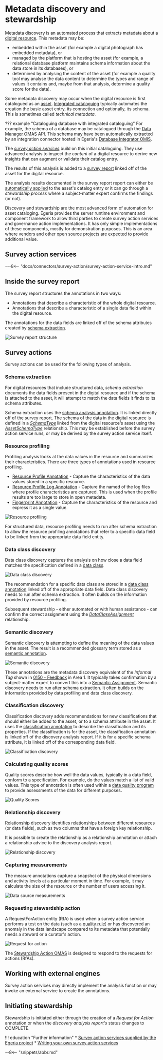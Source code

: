 <!-- SPDX-License-Identifier: CC-BY-4.0 -->
<!-- Copyright Contributors to the ODPi Egeria project 2021,2022. -->

# Metadata discovery and stewardship

Metadata discovery is an automated process that extracts metadata about a [digital resource](/concepts/digital-resource). This metadata may be:

* embedded within the asset (for example a digital photograph has embedded metadata), or
* managed by the platform that is hosting the asset (for example, a relational database platform maintains schema information about the data store in its databases), or
* determined by analysing the content of the asset (for example a quality tool may analyse the data content to determine the types and range of values it contains and, maybe from that analysis, determine a quality score for the data).

Some metadata discovery may occur when the digital resource is first catalogued as an [asset](/concepts/asset).  [Integrated cataloguing](/features/integrated-cataloguing/overview) typically automates the creation the basic asset entry, its connection and optionally, its schema.  This is sometimes called *technical metadata*.  

??? example "Cataloguing database with integrated cataloguing"
    For example, the schema of a database may be catalogued through the [Data Manager OMAS](/services/omas/data-manager/overview) API. This schema may have been automatically extracted by an integration connector hosted in Egeria's [Database Integrator OMIS](/services/omis/database-integrator/overview).

The [*survey action services*](/concepts/survey-action-service) build on this initial cataloguing. They use advanced analysis to inspect the *content* of a digital resource to derive new insights that can augment or validate their catalog entry.

The results of this analysis is added to a [survey report](/concepts/survey-report) linked off of the asset for the digital resource.

The analysis results documented in the survey report report can either be [automatically applied](/concepts/governance-action) to the asset's catalog entry or it can go through a *stewardship process* where a subject-matter expert confirms the findings (or not).  

Discovery and stewardship are the most advanced form of automation for asset cataloging. Egeria provides the server runtime environment and component framework to allow third parties to create survey action services and governance action implementations. It has only simple implementations of these components, mostly for demonstration purposes. This is an area where vendors and other open source projects are expected to provide additional value.

## Survey action services

---8<-- "docs/connectors/survey-action/survey-action-service-intro.md"

## Inside the survey report

The survey report structures the annotations in two ways:

* Annotations that describe a characteristic of the whole digital resource.
* Annotations that describe a characteristic of a single data field within the digital resource.

The annotations for the data fields are linked off of the schema attributes created by [schema extraction](#schema-extraction).

![Survey report structure](/frameworks/saf/survey-report-structure.svg)

## Survey actions

Survey actions can be used for the following types of analysis.

### Schema extraction

For digital resources that include structured data, *schema extraction* documents the data fields present in the digital resource and if the schema is attached to the asset, it will attempt to match the data fields it finds to its schema attributes.

Schema extraction uses the [schema analysis annotation](/types/6/0615-Schema-Extraction).  It is linked directly off of the survey report.  The schema of the data in the digital resource is defined in a [*SchemaType*](/types/5/0501-Schema-Elements) linked from the digital resource's asset using the [*AssetSchemaType*](/types/5/0503-Asset-Schema) relationship.  This may be established before the survey action service runs, or may be derived by the survey action service itself.

### Resource profiling

Profiling analysis looks at the data values in the resource and summarizes their characteristics.  There are three types of annotations used in resource profiling.

* [Resource Profile Annotation](/types/6/0620-Resource-Profiling) - Capture the characteristics of the data values stored in a specific resource.
* [Resource Profile Log Annotation](/types/6/0620-Resource-Profiling) - Capture the named of the log files where profile characteristics are captured.  This is used when the profile results are too large to store in open metadata.
* [Fingerprint Annotation](/types/6/0620-Resource-Profiling) - Capture the characteristics of the resource and express it as a single value.

![Resource profiling](/frameworks/saf/survey-action-resource-profiling.svg)

For structured data, resource profiling needs to run after schema extraction to allow the resource profiling annotations that refer to a specific data field to be linked from the appropriate data field entity.

### Data class discovery

Data class discovery captures the analysis on how close a data field matches the specification defined in a [data class](/concepts/data-class).

![Data class discovery](/frameworks/saf/survey-action-data-class-discovery.svg)

The recommendation for a specific data class are stored in a [data class annotation](/types/6/0625-Data-Class-Discovery) linked off of the appropriate data field.  Data class discovery needs to run after schema extraction.  It often builds on the information provided by resource profiling.

Subsequent stewardship - either automated or with human assistance - can confirm the correct assignment using the [*DataClassAssignment*](/types/5/0540-Data-Classes) relationship.

### Semantic discovery

Semantic discovery is attempting to define the meaning of the data values in the asset. The result is a recommended glossary term stored as a [semantic annotation](/types/6/0630-Semantic-Discovery).

![Semantic discovery](/frameworks/saf/survey-action-semantic-discovery.svg)

These annotations are the metadata discovery equivalent of the *Informal Tag* shown in [0150 - Feedback](/types/1/0150-feedback) in Area 1.  It typically takes confirmation by a subject-matter expert to convert this into a [Semantic Assignment](/types/3/0370-Semantic-Assignment).  Semantic discovery needs to run after schema extraction.  It often builds on the information provided by data profiling and data class discovery.

### Classification discovery

Classification discovery adds recommendations for new classifications that should either be added to the asset, or to a schema attribute in the asset.  It uses the [classification annotation](/types/6/0635-Classification-Discovery) to describe the classification and its properties.
If the classification is for the asset, the classification annotation is linked off of the discovery analysis report.  If it is for a specific schema attribute, it is linked off of the corresponding data field.

![Classification discovery](/frameworks/saf/survey-action-classification-discovery.svg)

### Calculating quality scores

Quality scores describe how well the data values, typically in a data field, conform to a specification.  For example, do the values match a list of valid values.   This type of annotation is often used within a [data quality program](/features/data-quality/overview) to provide assessments of the data for different purposes.

![Quality Scores](/frameworks/saf/survey-action-quality-scores.svg)

### Relationship discovery

Relationship discovery identifies relationships between different resources (or data fields), such as two columns that have a foreign key relationship.

It is possible to create the relationship as a relationship annotation or attach a relationship advice to the discovery analysis report.

![Relationship discovery](/frameworks/saf/survey-action-relationship-discovery.svg)

### Capturing measurements

The measure annotations capture a snapshot of the physical dimensions and activity levels at a particular moment in time.  For example, it may calculate the size of the resource or the number of users accessing it.

![Data source measurements](/frameworks/saf/survey-action-data-source-measurement.svg)

### Requesting stewardship action

A RequestForAction entity (RfA) is used when a survey action service performs a test on the data (such as a [quality rule](/features/data-quality/overview)) or has discovered an anomaly in the data landscape compared to its metadata that potentially needs a steward or a curator's action.

![Request for action](/frameworks/saf/survey-action-request-for-action.svg)

The [Stewardship Action OMAS](/services/omas/stewardship-action/overview) is designed to respond to the requests for actions (RfAs).

## Working with external engines

Survey action services may directly implement the analysis function or may invoke an external service to create the annotations.

## Initiating stewardship

Stewardship is initiated either through the creation of a *Request for Action* annotation or when the *discovery analysis report's* status changes to COMPLETE.

!!! education "Further information"
    * [Survey action services supplied by the Egeria project](/connectors/#open-discovery-services)
    * [Writing your own survey action services](/guides/developer/survey-action-services/overview)

--8<-- "snippets/abbr.md"